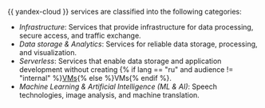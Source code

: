 {{ yandex-cloud }} services are classified into the following categories:
- _Infrastructure_: Services that provide infrastructure for data processing, secure access, and traffic exchange.
- _Data storage & Analytics_: Services for reliable data storage, processing, and visualization.
- _Serverless_: Services that enable data storage and application development without creating {% if lang == "ru" and audience != "internal" %}[VMs](../../glossary/vm.md){% else %}VMs{% endif %}.
- _Machine Learning & Artificial Intelligence (ML & AI)_: Speech technologies, image analysis, and machine translation.